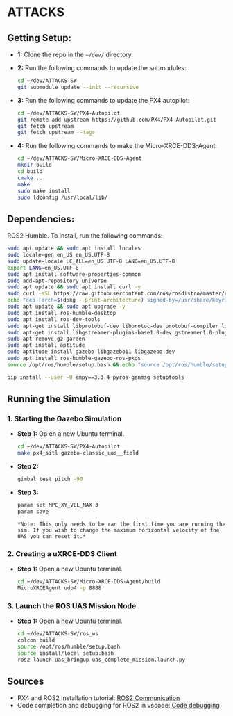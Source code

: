 # ATTACKS

## Getting Setup:

- **1:** Clone the repo in the `~/dev/` directory.
- **2:** Run the following commands to update the submodules:
  ```bash
  cd ~/dev/ATTACKS-SW
  git submodule update --init --recursive
  ```

- **3:** Run the following commands to update the PX4 autopilot:
  ```bash
  cd ~/dev/ATTACKS-SW/PX4-Autopilot
  git remote add upstream https://github.com/PX4/PX4-Autopilot.git
  git fetch upstream
  git fetch upstream --tags
  ```

- **4:** Run the following commands to make the Micro-XRCE-DDS-Agent:
  ```bash
  cd ~/dev/ATTACKS-SW/Micro-XRCE-DDS-Agent
  mkdir build
  cd build
  cmake ..
  make
  sudo make install
  sudo ldconfig /usr/local/lib/
  ```

## Dependencies:

ROS2 Humble. To install, run the following commands:
```bash
sudo apt update && sudo apt install locales
sudo locale-gen en_US en_US.UTF-8
sudo update-locale LC_ALL=en_US.UTF-8 LANG=en_US.UTF-8
export LANG=en_US.UTF-8
sudo apt install software-properties-common
sudo add-apt-repository universe
sudo apt update && sudo apt install curl -y
sudo curl -sSL https://raw.githubusercontent.com/ros/rosdistro/master/ros.key -o /usr/share/keyrings/ros-archive-keyring.gpg
echo "deb [arch=$(dpkg --print-architecture) signed-by=/usr/share/keyrings/ros-archive-keyring.gpg] http://packages.ros.org/ros2/ubuntu $(. /etc/os-release && echo $UBUNTU_CODENAME) main" | sudo tee /etc/apt/sources.list.d/ros2.list > /dev/null
sudo apt update && sudo apt upgrade -y
sudo apt install ros-humble-desktop
sudo apt install ros-dev-tools
sudo apt-get install libprotobuf-dev libprotoc-dev protobuf-compiler libeigen3-dev libxml2-utils python-rospkg python-jinja2
sudo apt-get install libgstreamer-plugins-base1.0-dev gstreamer1.0-plugins-bad gstreamer1.0-plugins-base gstreamer1.0-plugins-good gstreamer1.0-plugins-ugly -y
sudo apt remove gz-garden
sudo apt install aptitude
sudo aptitude install gazebo libgazebo11 libgazebo-dev
sudo apt install ros-humble-gazebo-ros-pkgs
source /opt/ros/humble/setup.bash && echo "source /opt/ros/humble/setup.bash" >> .bashrc
```
```bash
pip install --user -U empy==3.3.4 pyros-genmsg setuptools
```

## Running the Simulation

### 1. Starting the Gazebo Simulation

- **Step 1:** Op
en a new Ubuntu terminal.
  ```bash
  cd ~/dev/ATTACKS-SW/PX4-Autopilot
  make px4_sitl gazebo-classic_uas__field
  ```

- **Step 2:**
  ```bash
  gimbal test pitch -90
  ```

- **Step 3:**
  ```bash
  param set MPC_XY_VEL_MAX 3
  param save
  ```
   ```
  *Note: This only needs to be ran the first time you are running the sim. If you wish to change the maximum horizontal velocity of the UAS you can reset it.*
  ```

### 2. Creating a uXRCE-DDS Client

- **Step 1:** Open a new Ubuntu terminal.
  ```bash
  cd ~/dev/ATTACKS-SW/Micro-XRCE-DDS-Agent/build
  MicroXRCEAgent udp4 -p 8888
  ```

### 3. Launch the ROS UAS Mission Node

- **Step 1:** Open a new Ubuntu terminal.
  ```bash
  cd ~/dev/ATTACKS-SW/ros_ws
  colcon build
  source /opt/ros/humble/setup.bash
  source install/local_setup.bash
  ros2 launch uas_bringup uas_complete_mission.launch.py
  ```

## Sources
- PX4 and ROS2 installation tutorial: [ROS2 Communication](http://docs.px4.io/main/en/ros/ros2_comm.html)
- Code completion and debugging for ROS2 in vscode: [Code debugging](https://medium.com/@junbs95/code-completion-and-debugging-for-ros2-in-vscode-a4ede900d979)
